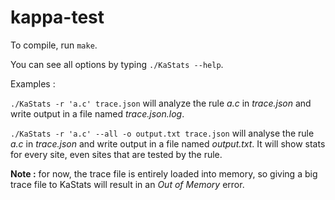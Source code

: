 # kappa-test

To compile, run `make`.

You can see all options by typing `./KaStats --help`.



Examples :

`./KaStats -r 'a.c' trace.json` will analyze the rule _a.c_ in _trace.json_ and write output in a file named _trace.json.log_.

`./KaStats -r 'a.c' --all -o output.txt trace.json` will analyse the rule _a.c_ in _trace.json_ and write output in a file named _output.txt_. It will show stats for every site, even sites that are tested by the rule.



**Note :** for now, the trace file is entirely loaded into memory, so giving a big trace file to KaStats will result in an _Out of Memory_ error.
